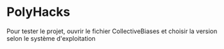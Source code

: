 # PolyHacks
Pour tester le projet, ouvrir le fichier CollectiveBiases et choisir la version selon le système d'exploitation
